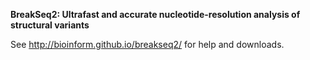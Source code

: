 <b>BreakSeq2: Ultrafast and accurate nucleotide-resolution analysis of structural variants</b>

See http://bioinform.github.io/breakseq2/ for help and downloads.

